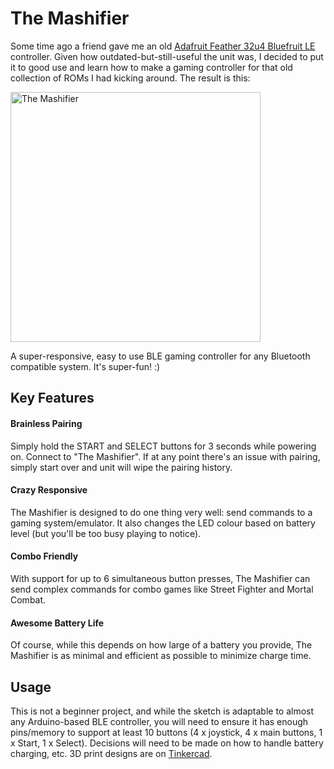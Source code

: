 # The Mashifier

Some time ago a friend gave me an old [Adafruit Feather 32u4 Bluefruit LE](https://www.adafruit.com/product/2829) controller. Given how outdated-but-still-useful the unit was, I decided to put it to good use and learn how to make a gaming controller for that old collection of ROMs I had kicking around. The result is this:

<img alt="The Mashifier" src="/img/the-mashifier.jpg" width=400><br/>

A super-responsive, easy to use BLE gaming controller for any Bluetooth compatible system. It's super-fun! :)

## Key Features

#### Brainless Pairing
Simply hold the START and SELECT buttons for 3 seconds while powering on. Connect to "The Mashifier". If at any point there's an issue with pairing, simply start over and unit will wipe the pairing history.

#### Crazy Responsive
The Mashifier is designed to do one thing very well: send commands to a gaming system/emulator. It also changes the LED colour based on battery level (but you'll be too busy playing to notice).

#### Combo Friendly
With support for up to 6 simultaneous button presses, The Mashifier can send complex commands for combo games like Street Fighter and Mortal Combat.

#### Awesome Battery Life
Of course, while this depends on how large of a battery you provide, The Mashifier is as minimal and efficient as possible to minimize charge time.

## Usage

This is not a beginner project, and while the sketch is adaptable to almost any Arduino-based BLE controller, you will need to ensure it has enough pins/memory to support at least 10 buttons (4 x joystick, 4 x main buttons, 1 x Start, 1 x Select). Decisions will need to be made on how to handle battery charging, etc. 3D print designs are on [Tinkercad](https://www.tinkercad.com/things/hxekYVrqBbI).
